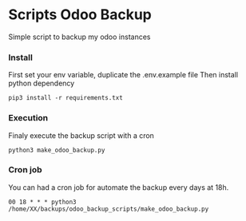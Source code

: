 # Scripts Odoo Backup

Simple script to backup my odoo instances

### Install 

First set your env variable, duplicate the .env.example file
Then install python dependency

``` pip3 install -r requirements.txt	```

### Execution
Finaly execute the backup script with a cron

``` python3 make_odoo_backup.py	```


### Cron job
You can had a cron job for automate the backup every days at 18h.

``` 00 18 * * * python3 /home/XX/backups/odoo_backup_scripts/make_odoo_backup.py ``` 

